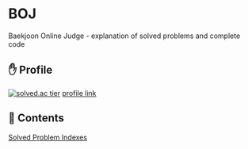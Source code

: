 # BOJ
Baekjoon Online Judge - explanation of solved problems and complete code

## :raised_hand: Profile
[![solved.ac tier](http://mazassumnida.wtf/api/v2/generate_badge?boj=rhksdlr134)](https://solved.ac/rhksdlr134)
[profile link](https://www.acmicpc.net/user/rhksdlr134)

## :bookmark_tabs: Contents 

[Solved Problem Indexes](./index)


[comment]: <> ([![solved.ac tier]&#40;http://mazassumnida.wtf/api/generate_badge?boj=rhksdlr134&#41;]&#40;https://solved.ac/rhksdlr134&#41;)
[comment]: <> ([![solved.ac tier]&#40;http://mazassumnida.wtf/api/mini/generate_badge?boj=rhksdlr134&#41;]&#40;https://solved.ac/rhksdlr134&#41;)
